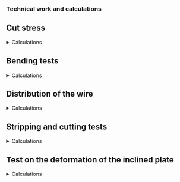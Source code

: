 ### Technical work and calculations
## **Cut stress**
<details>
  <summary>Calculations</summary>
  
In the need to provide a dimensioning of the stepper motors and allow us to justify our experimental choices. We have performed experiments on the forces related to stripping and cutting.
Our customer asks for a cutting angle of 45° to allow a better insertion of the jumpers in the breadboard. Nevertheless, we would like to see how the cutting force evolves as a function of the insertion angle. For this purpose we have realized the following experimental device:

![Cut_stress_measures](https://github.com/BenoitGI/Jumper-Machine-/blob/main/Sources/Images/Stress_cut_calculation.PNG)

It allows us to measure with a dynamometer the force in Newton applied to the wire at the moment of cutting. The insertion angle is adjusted by hand with a protractor and the wire is guided in a tube.  For each value of angle, 5 measurements of force are made and averaged.
We obtain the following results:

![Cut_stress_results](https://github.com/BenoitGI/Jumper-Machine-/blob/main/Sources/Images/Stress_cut_results.PNG)

We observe that the lowest value is 52,2 N corresponding to an angle of 90°, however this goes against the requirements which impose a bizot cut. So the most interesting value is 61 N corresponding to an angle of 50°. This verifies our observations made with the guide system which reduces the 45° angle by about 10°. We still need to discuss with the customer whether the cutting angle can be reduced.
For the stripping, we observed with a dynamometer that 4 cm sheath is stripped with a force of about 1 Newton. However, this depends on whether the sheath has been pre-cut. In case of bad stripping, the stepper motor can pull with the extruder up to 17N, but this is not enough. It is therefore assumed that the sheath will always be cut properly.

  
</details>

## **Bending tests**
<details>
  <summary>Calculations</summary>
When testing the first revision of our bending system, we noticed we couldn’t validate requirement 4.1 - Bend the edges at the right angle. In order to compensate for the wire springback we designed a die with an undercut.

Objective of the test: determine which undercut angle is ideal to compensate for springback when bending jumpers.

Process: After having designed and printed a bending die with five different undercut angles, it is necessary to carry out five bending tests to determine the best angle. In order to determine whether the jumper obtained after bending is considered as "good", the same visual validation criteria defined in the requirements will be used. In addition, the jumper must fit correctly and easily into the breadboard.
  
![Bending large wire](https://github.com/BenoitGI/Jumper-Machine-/blob/main/Sources/Images/Angle_testing.PNG)
Bending parts for the largest jumper size (25.4)
  
Equipment: 
3D printed die with five different undercut angles
semiflex piece allowing to bend the jumpers’ edges  until the elastic return is compensated
holding plate to prevent the body of the jumpers from rising up during bending
u-shaped piece that rests on the ends of the semiflex piece to bend the jumpers' edges
ocular measuring device called eyes
breadboard


Test 1: we carried out five tests (angles: 8°, 6°, 4°, 2, 0°) and noted the quality of the jumpers according to the visual criterion and good fit in the breadboard. The scoring system is explained below:

“NO”: angle of the jumper’s edges doesn’t look good and the jumper doesn’t fit in the breadboard
“OK-”: angle of the jumper’s edges looks good and the jumper doesn’t fit in the breadboard without a slight adjustment
“OK”: angle of the jumper’s edges looks good and the jumper fits perfectly in the breadboard

The table with the results is attached to the appendix (1st test). We already knew that 0° was not at all the ideal angle, but we wanted to demonstrate that again, and we found that 8° was not suitable either. The 6° angle was visually better but did not fit in the breadboard. Finally, the 4° and 2° angles seemed to be the best angles.

Thanks to this test, it appeared that the ideal angle we are looking for is between 2° and 4°. It is for this reason that we decided to refine the angular range in order to carry out new tests.


Test 2: based on the same process and with a new 3D printed die, we carried out five more tests by refining the angular range (angles: 4°, 3.5°, 3°, 2.5, 2°). Criterions and scoring system remain the same.

The table with the results is bellow. All jumpers looked good and most of them were perfectly fitting into the breadboard. We decided to choose the 2.5° because we got the best jumpers with this angle.

![Jumper length](https://github.com/BenoitGI/Jumper-Machine-/blob/main/Sources/Images/Jumper_length.PNG)

Conclusion: The 0° angle is the worst angle because it is not possible to compensate for the elastic return and the angles above 6° should be avoided. Therefore, and thanks to the second test, it is highly recommended to choose an angle in the range 2° and 4° because they all allow you to get the best jumpers. For example, we have chosen a 2.5° angle based on the tests we did.
  
![Results1](https://github.com/BenoitGI/Jumper-Machine-/blob/main/Sources/Images/Bending%20tests.PNG)

</details>

## **Distribution of the wire**
<details>
  <summary>Calculations</summary>
 We have conducted tests on jumpers. We launched for each size of pin a dozen jumpers and we observed if the size, the straightness were validated and if the jumper does not present any defects. To make the measurements, we put a white witness on one of the wires with Tip-ex.

There were no problems with the extruder. A wire is made to go back and forth. We mark the thread at the initial position and then we notice the thread at the end of the back and forth. The difference between the 2 marks shows the shift.
On 30 round trips, we have an offset of 0,04mm and on 100 round trips, we have an offset of 0,02mm.

</details>

## **Stripping and cutting tests**
<details>
  <summary>Calculations</summary>
 We tested the flexibility of the inclined plate under cutting and stripping forces. We used a measuring gauge that we placed on the plate while the machine was running. Our measurements proved that the plate moves very little (order of magnitude of a hundredth of a millimeter). We concluded that the variations due to the flexibility of the plate had no impact on the quality of the jumpers.

We performed some tests to ensure the repeatability of the stripping motors. It is critical to verify repeatability because this is the part that needs the most precision.
We changed the program to perform 30 movements from the origin to a set position (in numbers of steps). The goal is to observe a displacement of the motor. For parameters, we had the resolution in numbers of steps per revolution. Also we added an offset to the origin of the stepper position every time it came back (going back to the “origin” + the number of offset steps).
To perform the test, we secured the machine in position, with a mechanical comparator set to measure the displacements along the axis of movement from the blade.

![Stripping testing](https://github.com/BenoitGI/Jumper-Machine-/blob/main/Sources/Images/Stripping%20test.PNG)

Stripping repeatability experimental device (1600 steps per revolution and then 3200 steps per revolution)
![Stripping results](https://github.com/BenoitGI/Jumper-Machine-/blob/main/Sources/Images/Stripping%20tests%20results.PNG)

  Conclusion: The results clearly show there is a displacement of our motor for each repetition, with a different constant tendency for each offset. 
To solve that issue, we raised the number of steps per revolution from 1600 to 3200 as it cut the errors by a factor of 2. Also, we added a 2 steps offset every time the cam turns back to the origin, as for each resolution this offset results in the least error in time, even though there is still a tendency to drop for this offset. It will be recommended to redo the stripping position every hundredths of jumpers' cut, some longer tests are needed to check more precisely how many we can cut before there is an issue and we stay in the tolerances fixed.

  _We also talk about this issue in our [Final Deliverable](../../../../Sources/Documents)_
</details>

## **Test on the deformation of the inclined plate**
<details>
  <summary>Calculations</summary>

We tested the flexibility of the inclined plate under cutting and stripping forces. We used a measuring gauge that we placed on the plate while the machine was running. Our measurements proved that the plate moves very little (order of magnitude of a hundredth of a millimeter). We concluded that the variations due to the flexibility of the plate had no impact on the quality of the jumpers.
  
</details>
